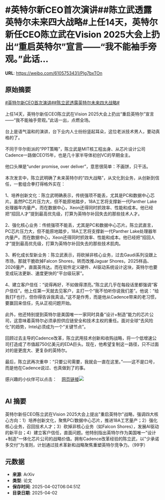 # #英特尔新CEO首次演讲##陈立武透露英特尔未来四大战略#上任14天，英特尔新任CEO陈立武在Vision 2025大会上扔出“重启英特尔”宣言——“我不能袖手旁观。”此话...

**URL**: https://weibo.com/6105753431/Plg7bxTOn

## 原始摘要

<a href="https://m.weibo.cn/search?containerid=231522type%3D1%26t%3D10%26q%3D%23%E8%8B%B1%E7%89%B9%E5%B0%94%E6%96%B0CEO%E9%A6%96%E6%AC%A1%E6%BC%94%E8%AE%B2%23&amp;extparam=%23%E8%8B%B1%E7%89%B9%E5%B0%94%E6%96%B0CEO%E9%A6%96%E6%AC%A1%E6%BC%94%E8%AE%B2%23" data-hide=""><span class="surl-text">#英特尔新CEO首次演讲#</span></a><a href="https://m.weibo.cn/search?containerid=231522type%3D1%26t%3D10%26q%3D%23%E9%99%88%E7%AB%8B%E6%AD%A6%E9%80%8F%E9%9C%B2%E8%8B%B1%E7%89%B9%E5%B0%94%E6%9C%AA%E6%9D%A5%E5%9B%9B%E5%A4%A7%E6%88%98%E7%95%A5%23&amp;extparam=%23%E9%99%88%E7%AB%8B%E6%AD%A6%E9%80%8F%E9%9C%B2%E8%8B%B1%E7%89%B9%E5%B0%94%E6%9C%AA%E6%9D%A5%E5%9B%9B%E5%A4%A7%E6%88%98%E7%95%A5%23" data-hide=""><span class="surl-text">#陈立武透露英特尔未来四大战略#</span></a><br><br>上任14天，英特尔新任CEO陈立武在Vision 2025大会上扔出“重启英特尔”宣言——“我不能袖手旁观。”此话一出，点燃全场。<br><br>台上是语气温和的演讲，台下业内人士纷纷竖起耳朵，这位老派技术男人，要动真格的了。<br><br>不同于华尔街派的“PPT策略”，陈立武是MIT核工程出身、从芯片设计公司Cadence一路做CEO15年，也是几十家半导体初创VC的早期金主。<br><br>他口头禅是“under promise, over deliver”，意思很简单：不画饼，只干活。<br><br>本次发言中，陈立武明确了未来英特尔的“四大战略”，从文化到业务，从创新到信任，一套组合拳打得格外实在：<br><br>1、培养创新文化：陈立武明确表示，传统强项不能丢，尤其是PC和数据中心芯片。虽然PC芯片压力大，但不能原地踏步，18A工艺将支撑新一代Panther Lake处理器年内量产。而在数据中心，Xeon还得同时抓效率、性能和成本。他已经把“招回人才”提到最高优先级，打算为英特尔补回失去的那些技术人才。<br><br>2、强化核心业务：传统强项不能丢，尤其是PC和数据中心芯片。陈立武直言，PC芯片压力大，但不能原地踏步，18A工艺将支撑新一代Panther Lake处理器年内量产。而在数据中心，Xeon还得同时抓效率、性能和成本。他已经把“招回人才”提到最高优先级，打算为英特尔补回失去的那些技术肌肉。<br><br>3、孵化成长型新业务：陈立武表示，将砍掉非核心业务，过去Gaudi系列没跟上市场，那就干脆砍掉Falcon Shores，转而改推Jaguar Shores，2025样品、2026量产，直面英伟达。而在软件定义硬件、AI驱动系统设计这块，英特尔也要变成玩法更新、速度更快的“平台级玩家”。<br><br>4、建立客户信任：“说得再好，不如做得漂亮。”陈立武几乎在每段话里都强调“客户信任”。他上任第一天就去见客户，主打一个“我不怕听你说我们差”。他说：“给我打F也行，但你得告诉我真话。”这不是作秀，而是他从Cadence带来的老习惯，要赢回来信任，先从正视问题开始。<br><br>此外，他还特别提到英特尔是美国唯一一家同时具备“设计+制造”能力的芯片公司，这意味着英特尔必须承担供应链安全和技术主权的重任。面对全球“去风险化”的趋势，Intel必须成为一个“关键节点”。<br><br>回顾过去主导的Cadence改革，陈立武用技术创新和收购战略，将一个低增速公司打造成了市值超750亿美元的EDA巨头。现在，他希望复制这一路径，只不过面对的是更庞大、更复杂的英特尔。<br><br>最后，陈立武再次重申：“只要公司需要，我就会一直在这里。”——这不是口号，而是他在Cadence说过、也真做到了的事。<br><br>感兴趣的小伙伴可以点击：<a href="https://weibo.cn/sinaurl?u=https%3A%2F%2Fnewsroom.intel.com%2Fcorporate%2Fintel-vision-2025-keynote-roundup" data-hide=""><span class="url-icon"><img style="width: 1rem;height: 1rem" src="https://h5.sinaimg.cn/upload/2015/09/25/3/timeline_card_small_web_default.png" referrerpolicy="no-referrer"></span><span class="surl-text">网页链接</span></a><img style="" src="https://tvax2.sinaimg.cn/large/006Fd7o3gy1i01f7cnznuj30zk0h7qm7.jpg" referrerpolicy="no-referrer"><br><br>

## AI 摘要

英特尔新任CEO陈立武在Vision 2025大会上提出"重启英特尔"战略，强调四大核心方向：1）培养创新文化，聚焦PC/数据中心芯片，推进18A工艺量产；2）强化核心业务，召回技术人才；3）砍掉非核心业务（如Falcon Shores），发展AI驱动的新平台；4）建立客户信任，直面问题。他特别指出英特尔作为美国唯一"设计+制造"一体化芯片公司的战略价值。拥有Cadence改革经验的陈立武，以"少承诺多交付"为准则，计划通过技术革新和战略聚焦重塑英特尔竞争力。（99字）

## 元数据

- **来源**: ArXiv
- **类型**: 论文
- **保存时间**: 2025-04-02T06:04:51Z
- **目录日期**: 2025-04-02
